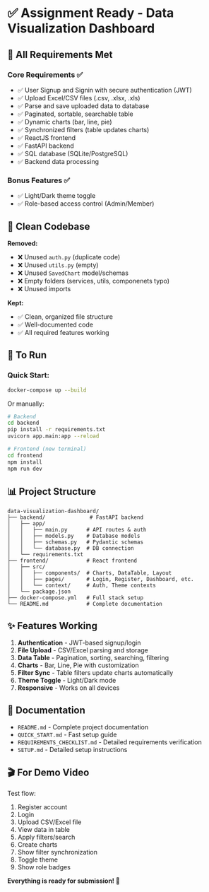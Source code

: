 # ✅ Assignment Ready - Data Visualization Dashboard

## 🎯 All Requirements Met

### Core Requirements ✅
- ✅ User Signup and Signin with secure authentication (JWT)
- ✅ Upload Excel/CSV files (.csv, .xlsx, .xls)
- ✅ Parse and save uploaded data to database
- ✅ Paginated, sortable, searchable table
- ✅ Dynamic charts (bar, line, pie)
- ✅ Synchronized filters (table updates charts)
- ✅ ReactJS frontend
- ✅ FastAPI backend
- ✅ SQL database (SQLite/PostgreSQL)
- ✅ Backend data processing

### Bonus Features ✅
- ✅ Light/Dark theme toggle
- ✅ Role-based access control (Admin/Member)

## 📁 Clean Codebase

**Removed:**
- ❌ Unused `auth.py` (duplicate code)
- ❌ Unused `utils.py` (empty)
- ❌ Unused `SavedChart` model/schemas
- ❌ Empty folders (services, utils, componenets typo)
- ❌ Unused imports

**Kept:**
- ✅ Clean, organized file structure
- ✅ Well-documented code
- ✅ All required features working

## 🚀 To Run

### Quick Start:
```bash
docker-compose up --build
```

Or manually:
```bash
# Backend
cd backend
pip install -r requirements.txt
uvicorn app.main:app --reload

# Frontend (new terminal)
cd frontend
npm install
npm run dev
```

## 📊 Project Structure

```
data-visualization-dashboard/
├── backend/              # FastAPI backend
│   ├── app/
│   │   ├── main.py      # API routes & auth
│   │   ├── models.py    # Database models
│   │   ├── schemas.py   # Pydantic schemas
│   │   └── database.py  # DB connection
│   └── requirements.txt
├── frontend/            # React frontend
│   ├── src/
│   │   ├── components/  # Charts, DataTable, Layout
│   │   ├── pages/       # Login, Register, Dashboard, etc.
│   │   └── context/     # Auth, Theme contexts
│   └── package.json
├── docker-compose.yml   # Full stack setup
└── README.md            # Complete documentation
```

## ✨ Features Working

1. **Authentication** - JWT-based signup/login
2. **File Upload** - CSV/Excel parsing and storage
3. **Data Table** - Pagination, sorting, searching, filtering
4. **Charts** - Bar, Line, Pie with customization
5. **Filter Sync** - Table filters update charts automatically
6. **Theme Toggle** - Light/Dark mode
7. **Responsive** - Works on all devices

## 📝 Documentation

- `README.md` - Complete project documentation
- `QUICK_START.md` - Fast setup guide
- `REQUIREMENTS_CHECKLIST.md` - Detailed requirements verification
- `SETUP.md` - Detailed setup instructions

## 🎬 For Demo Video

Test flow:
1. Register account
2. Login
3. Upload CSV/Excel file
4. View data in table
5. Apply filters/search
6. Create charts
7. Show filter synchronization
8. Toggle theme
9. Show role badges

**Everything is ready for submission! 🎉**


